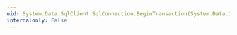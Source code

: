 ```yaml
---
uid: System.Data.SqlClient.SqlConnection.BeginTransaction(System.Data.IsolationLevel,System.String)
internalonly: False
---
```

